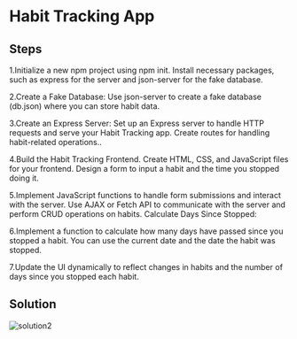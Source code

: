 # Habit Tracking App

## Steps

1.Initialize a new npm project using npm init.
Install necessary packages, such as express for the server and json-server for the fake database.

2.Create a Fake Database:
Use json-server to create a fake database (db.json) where you can store habit data. 

3.Create an Express Server:
Set up an Express server to handle HTTP requests and serve your Habit Tracking app.
Create routes for handling habit-related operations..

4.Build the Habit Tracking Frontend.
Create HTML, CSS, and JavaScript files for your frontend.
Design a form to input a habit and the time you stopped doing it.

5.Implement JavaScript functions to handle form submissions and interact with the server.
Use AJAX or Fetch API to communicate with the server and perform CRUD operations on habits.
Calculate Days Since Stopped:

6.Implement a function to calculate how many days have passed since you stopped a habit. You can use the current date and the date the habit was stopped.

7.Update the UI dynamically to reflect changes in habits and the number of days since you stopped each habit.

## Solution
![solution2](https://github.com/d-kingangi/Habit-App/assets/104933390/3883b1e8-43ed-493e-a31b-3fb36fe58799)

